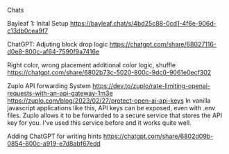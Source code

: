 Chats

Bayleaf 1: Inital Setup
https://bayleaf.chat/s/4bd25c88-0cd1-4f6e-906d-c13db0cea9f7


ChatGPT: Adjuting block drop logic
https://chatgpt.com/share/68027116-d0e8-800c-af64-7590f9a7416e

Right color, wrong placement additional color logic, shuffle
https://chatgpt.com/share/6802b73c-5020-800c-9dc0-9061e0ecf302

Zuplo API forwarding System
https://dev.to/zuplo/rate-limiting-openai-requests-with-an-api-gateway-1m3e
https://zuplo.com/blog/2023/02/27/protect-open-ai-api-keys
In vanilla javascript applications like this, API keys can be exposed, even with .env files. Zuplo allows it to be forwarded to a secure service that stores the API key for you. I've used this service before and it works quite well.

Adding ChatGPT for writing hints
https://chatgpt.com/share/6802d09b-0854-800c-a919-e7d8abf67edd